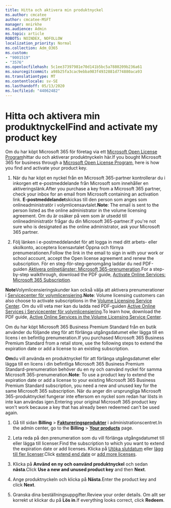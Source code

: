 ```yaml
---
title: Hitta och aktivera min produktnyckel
ms.author: cmcatee
author: cmcatee-MSFT
manager: mnirkhe
ms.audience: Admin
ms.topic: article
ROBOTS: NOINDEX, NOFOLLOW
localization_priority: Normal
ms.collection: Adm_O365
ms.custom:
- "9001519"
- "3576"
ms.openlocfilehash: 5c1ee37397981e70d141b5bc5a7880209b236a61
ms.sourcegitcommit: a98b25fa3cac9ebba983f4932881d774880aca93
ms.translationtype: MT
ms.contentlocale: sv-SE
ms.lasthandoff: 05/13/2020
ms.locfileid: "44062482"
---
```

# <a name="find-and-activate-my-product-key"></a><span data-ttu-id="0db3a-102">Hitta och aktivera min produktnyckel</span><span class="sxs-lookup"><span data-stu-id="0db3a-102">Find and activate my product key</span></span>

<span data-ttu-id="0db3a-103">Om du har köpt Microsoft 365 för företag via ett [Microsoft Open License Program](https://go.microsoft.com/fwlink/p/?LinkID=613298)hittar du och aktiverar produktnyckeln här.</span><span class="sxs-lookup"><span data-stu-id="0db3a-103">If you bought Microsoft 365 for business through a [Microsoft Open License Program](https://go.microsoft.com/fwlink/p/?LinkID=613298), here is how you find and activate your product key.</span></span>

1. <span data-ttu-id="0db3a-104">När du har köpt en nyckel från en Microsoft 365-partner kontrollerar du i inkorgen ett e-postmeddelande från Microsoft som innehåller en aktiveringslänk.</span><span class="sxs-lookup"><span data-stu-id="0db3a-104">After you purchase a key from a Microsoft 365 partner, check your inbox for an email from Microsoft containing an activation link.</span></span>  <span data-ttu-id="0db3a-105">**E-postmeddelandet**skickas till den person som anges som onlineadministratör i volymlicensavtalet.</span><span class="sxs-lookup"><span data-stu-id="0db3a-105">**Note**: The email is sent to the person listed as the online administrator in the volume licensing agreement.</span></span>  <span data-ttu-id="0db3a-106">Om du är osäker på vem som är utsedd till onlineadministratör frågar du din Microsoft 365-partner.</span><span class="sxs-lookup"><span data-stu-id="0db3a-106">If you're not sure who is designated as the online administrator, ask your Microsoft 365 partner.</span></span>

2. <span data-ttu-id="0db3a-107">Följ länken i e-postmeddelandet för att logga in med ditt arbets- eller skolkonto, acceptera licensavtalet Öppna och förnya prenumerationen.</span><span class="sxs-lookup"><span data-stu-id="0db3a-107">Follow the link in the email to sign in with your work or school account, accept the Open license agreement and renew the subscription.</span></span>  <span data-ttu-id="0db3a-108">För en steg-för-steg-genomgång laddar du ned PDF-guiden [Aktivera onlinetjänster: Microsoft 365-prenumeration](https://go.microsoft.com/fwlink/p/?LinkId=618100).</span><span class="sxs-lookup"><span data-stu-id="0db3a-108">For a step-by-step walkthrough, download the PDF guide, [Activate Online Services: Microsoft 365 Subscription](https://go.microsoft.com/fwlink/p/?LinkId=618100).</span></span> 

<span data-ttu-id="0db3a-109">**Note**Volymlicensieringskunder kan också välja att aktivera prenumerationer i [Servicecenter för volymlicensiering](https://go.microsoft.com/fwlink/p/?LinkID=282016).</span><span class="sxs-lookup"><span data-stu-id="0db3a-109">**Note**: Volume licensing customers can also choose to activate subscriptions in the [Volume Licensing Service Center](https://go.microsoft.com/fwlink/p/?LinkID=282016).</span></span>  <span data-ttu-id="0db3a-110">Om du vill veta mer kan du ladda ned PDF-guiden [Active Online Services i Servicecenter för volymlicensiering](https://go.microsoft.com/fwlink/p/?LinkId=618096).</span><span class="sxs-lookup"><span data-stu-id="0db3a-110">To learn how, download the PDF guide, [Active Online Services in the Volume Licensing Service Center](https://go.microsoft.com/fwlink/p/?LinkId=618096).</span></span>

<span data-ttu-id="0db3a-111">Om du har köpt Microsoft 365 Business Premium Standard från en butik använder du följande steg för att förlänga utgångsdatumet eller lägga till en licens i en befintlig prenumeration.</span><span class="sxs-lookup"><span data-stu-id="0db3a-111">If you purchased Microsoft 365 Business Premium Standard from a retail store, use the following steps to extend the expiration date or add a license to an existing subscription.</span></span>

<span data-ttu-id="0db3a-112">**Om**du vill använda en produktnyckel för att förlänga utgångsdatumet eller lägga till en licens i din befintliga Microsoft 365 Business Premium Standard-prenumeration behöver du en ny och oanvänd nyckel för samma Microsoft 365-prenumeration.</span><span class="sxs-lookup"><span data-stu-id="0db3a-112">**Note**: To use a product key to extend the expiration date or add a license to your existing Microsoft 365 Business Premium Standard subscription, you need a new and unused key for the same Microsoft  365 subscription.</span></span>  <span data-ttu-id="0db3a-113">När du anger din ursprungliga Microsoft 365-produktnyckel fungerar inte eftersom en nyckel som redan har lösts in inte kan användas igen.</span><span class="sxs-lookup"><span data-stu-id="0db3a-113">Entering your original Microsoft  365 product key won't work because a key that has already been redeemed can't be used again.</span></span>

1. <span data-ttu-id="0db3a-114">Gå till sidan **Billing**  >  **[Faktureringsprodukter](https://go.microsoft.com/fwlink/p/?linkid=842054)** i administrationscentret.</span><span class="sxs-lookup"><span data-stu-id="0db3a-114">In the admin center, go to the **Billing** > **[Your products](https://go.microsoft.com/fwlink/p/?linkid=842054)** page.</span></span>

2. <span data-ttu-id="0db3a-115">Leta reda på den prenumeration som du vill förlänga utgångsdatumet till eller lägga till licenser.</span><span class="sxs-lookup"><span data-stu-id="0db3a-115">Find the subscription to which you want to extend the expiration date or add licenses.</span></span>  <span data-ttu-id="0db3a-116">Klicka på [Utöka slutdatum](https://go.microsoft.com/fwlink/p/?linkid=842054) eller [lägg till fler licenser](https://go.microsoft.com/fwlink/p/?linkid=842054).</span><span class="sxs-lookup"><span data-stu-id="0db3a-116">Click [extend end date](https://go.microsoft.com/fwlink/p/?linkid=842054) or [add more licenses](https://go.microsoft.com/fwlink/p/?linkid=842054).</span></span>

3. <span data-ttu-id="0db3a-117">Klicka på **Använd en ny och oanvänd produktnyckel** och sedan **nästa**.</span><span class="sxs-lookup"><span data-stu-id="0db3a-117">Click **Use a new and unused product key** and then **Next**.</span></span>

4. <span data-ttu-id="0db3a-118">Ange produktnyckeln och klicka på **Nästa**.</span><span class="sxs-lookup"><span data-stu-id="0db3a-118">Enter the product key and click **Next**.</span></span>

5. <span data-ttu-id="0db3a-119">Granska dina beställningsuppgifter.</span><span class="sxs-lookup"><span data-stu-id="0db3a-119">Review your order details.</span></span>  <span data-ttu-id="0db3a-120">Om allt ser korrekt ut klickar du på **Lös in**.</span><span class="sxs-lookup"><span data-stu-id="0db3a-120">If everything looks correct, click **Redeem**.</span></span>
